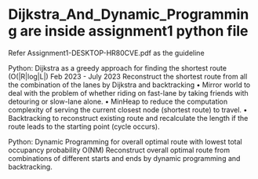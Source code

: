 # Dijkstra_And_Dynamic_Programming are inside assignment1 python file
Refer Assignment1-DESKTOP-HR80CVE.pdf as the guideline

Python: Dijkstra as a greedy approach for finding the shortest route (O(|R|log|L|) Feb 2023 - July 2023 
Reconstruct the shortest route from all the combination of the lanes by Dijkstra and backtracking
• Mirror world to deal with the problem of whether riding on fast-lane by taking friends with detouring or slow-lane alone.
• MinHeap to reduce the computation complexity of serving the current closest node (shortest route) to travel.
• Backtracking to reconstruct existing route and recalculate the length if the route leads to the starting point (cycle occurs).

Python: Dynamic Programming for overall optimal route with lowest total occupancy probability O(NM)
Reconstruct overall optimal route from combinations of different starts and ends by dynamic programming and backtracking.
